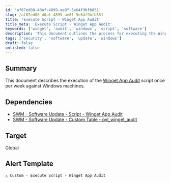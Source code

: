```yaml
---
id: 'af67ed08-40af-4899-ae8f-5e64f9bfb851'
slug: /af67ed08-40af-4899-ae8f-5e64f9bfb851
title: 'Execute Script - Winget App Audit'
title_meta: 'Execute Script - Winget App Audit'
keywords: ['winget', 'audit', 'windows', 'script', 'software']
description: 'This document outlines the process for executing the Winget App Audit script weekly on Windows machines, including dependencies and target settings for effective monitoring and management.'
tags: ['security', 'software', 'update', 'windows']
draft: false
unlisted: false
---
```


## Summary

This document describes the execution of the [Winget App Audit](/docs/d5ea54f9-07c9-443b-acc2-411401cfbe91) script once per week against Windows machines.

## Dependencies

- [SWM - Software Update - Script - Winget App Audit](/docs/d5ea54f9-07c9-443b-acc2-411401cfbe91)  
- [SWM - Software Update - Custom Table - pvl_winget_audit](/docs/904989a6-fe21-4e40-adb6-17d1168c830e)  

## Target

Global

## Alert Template

`△ Custom - Execute Script - Winget App Audit`


